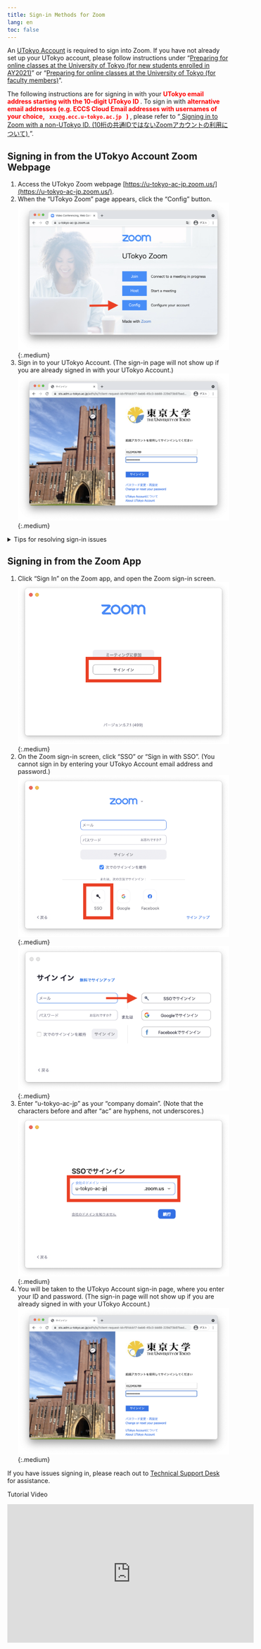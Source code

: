 ```yaml
---
title: Sign-in Methods for Zoom
lang: en
toc: false
---
```


An [UTokyo Account](https://www.u-tokyo.ac.jp/adm/dics/ja/account.html) is required to sign into Zoom. If you have not already set up your UTokyo account, please follow instructions under “[Preparing for online classes at the University of Tokyo (for new students enrolled in AY2021)](/en/oc/)” or “[Preparing for online classes at the University of Tokyo (for faculty members)](/en/faculty_members)”.

<div class="box" style="font-weight: normal; border-width: 1.5px;">
The following instructions are for signing in with your <strong style="color: red;"> UTokyo email address starting with the 10-digit UTokyo ID </strong>.
To sign in with <strong style="color: red;"> alternative email addresses (e.g. ECCS Cloud Email addresses with usernames of your choice, <code> xxx@g.ecc.u-tokyo.ac.jp </code> ) </strong>, please refer to “<a href="/en/notice/zoom-address-new"> Signing in to Zoom with a non-UTokyo ID. (10桁の共通IDではないZoomアカウントの利用について) </a> ”.
</div>

## Signing in from the UTokyo Account Zoom Webpage
1. Access the UTokyo Zoom webpage [https://u-tokyo-ac-jp.zoom.us/](https://u-tokyo-ac-jp.zoom.us/).
1. When the “UTokyo Zoom” page appears, click the “Config” button.
![](/zoom/img/zoom_signin_1.png){:.medium}
1. Sign in to your UTokyo Account. (The sign-in page will not show up if you are already signed in with your UTokyo Account.)
![](/zoom/img/zoom_signin_2.png){:.medium}

<details>
  <summary>Tips for resolving sign-in issues</summary>
  <ul>
  <li><strong>If you cannot access the “UTokyo Zoom” page from the above link</strong>: This issue occurs when you are already signed in to Zoom with another account. To sign out, go to your <a href="https://zoom.us/profile">Zoom setting page</a>, click your profile picture (either your icon or the default person image) in the top-right corner, and click “Sign Out”. Then try accessing “UTokyo Zoom” again. <img src="/zoom/img/zoom_signin_3.png" alt="" class="medium"></li>
  </ul>
If you have issues signing in, please reach out to <a href="/en/support/">Technical Support Desk</a> for assistance.
</details>

## Signing in from the Zoom App

1. Click “Sign In” on the Zoom app, and open the Zoom sign-in screen.
![](/zoom/img/zoom_signin_4.png){:.medium}
1. On the Zoom sign-in screen, click “SSO” or “Sign in with SSO”. (You cannot sign in by entering your UTokyo Account email address and password.)
![](/zoom/img/zoom_signin_5.png){:.medium}
![](/zoom/img/zoom_signin_5_1.png){:.medium}
1. Enter “u-tokyo-ac-jp” as your “company domain”. (Note that the characters before and after “ac” are hyphens, not underscores.)
![](/zoom/img/zoom_signin_6.png){:.medium}
1. You will be taken to the UTokyo Account sign-in page, where you enter your ID and password. (The sign-in page will not show up if you are already signed in with your UTokyo Account.)
![](/zoom/img/zoom_signin_2.png){:.medium}

If you have issues signing in, please reach out to <a href="/en/support/">Technical Support Desk</a> for assistance.

Tutorial Video
<div style="text-align: center">
<iframe width="560" height="315" src="https://www.youtube.com/embed/5QIg6dU1cYI" title="YouTube video player" frameborder="0" allow="accelerometer; autoplay; clipboard-write; encrypted-media; gyroscope; picture-in-picture" allowfullscreen></iframe>
</div>
